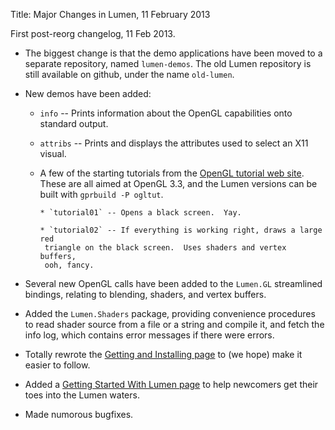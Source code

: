 Title: Major Changes in Lumen, 11 February 2013

First post-reorg changelog, 11 Feb 2013.

* The biggest change is that the demo applications have been moved to a separate
repository, named `lumen-demos`.  The old Lumen repository is still available
on github, under the name `old-lumen`.

* New demos have been added:

    * `info` -- Prints information about the OpenGL capabilities onto
          standard output.

    * `attribs` -- Prints and displays the attributes used to select an X11
          visual.

    * A few of the starting tutorials from the
      [OpenGL tutorial web site][ogltut].  These are all aimed at OpenGL 3.3,
      and the Lumen versions can be built with `gprbuild -P ogltut`.

          * `tutorial01` -- Opens a black screen.  Yay.

          * `tutorial02` -- If everything is working right, draws a large red
           triangle on the black screen.  Uses shaders and vertex buffers,
           ooh, fancy.

* Several new OpenGL calls have been added to the `Lumen.GL` streamlined
  bindings, relating to blending, shaders, and vertex buffers.

* Added the `Lumen.Shaders` package, providing convenience procedures to read
  shader source from a file or a string and compile it, and fetch the info
  log, which contains error messages if there were errors.

* Totally rewrote the [Getting and Installing page][install] to (we hope) make
  it easier to follow.

* Added a [Getting Started With Lumen page][start] to help newcomers get their
  toes into the Lumen waters.

* Made numorous bugfixes.

[install]:  install.html
[ogltut]:   http://www.opengl-tutorial.org/
[start]:    getting-started.html

